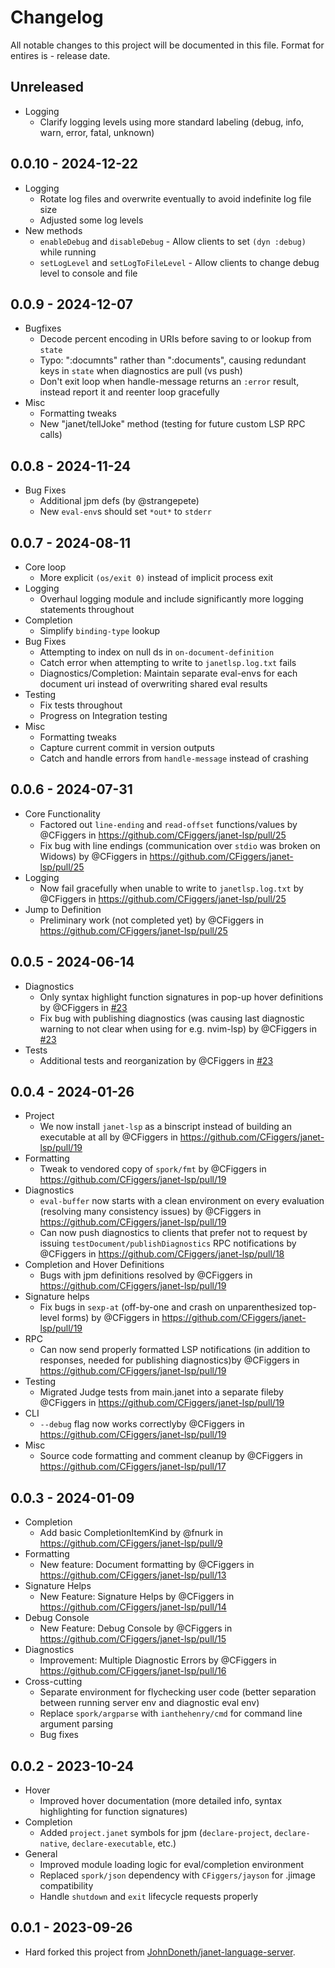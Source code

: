 # Changelog
All notable changes to this project will be documented in this file.
Format for entires is <version-string> - release date.

## Unreleased

- Logging 
  - Clarify logging levels using more standard labeling (debug, info, warn, error, fatal, unknown)

## 0.0.10 - 2024-12-22

- Logging 
  - Rotate log files and overwrite eventually to avoid indefinite log file size
  - Adjusted some log levels
- New methods
  - `enableDebug` and `disableDebug` - Allow clients to set `(dyn :debug)` while running
  - `setLogLevel` and `setLogToFileLevel` - Allow clients to change debug level to console and file

## 0.0.9 - 2024-12-07

- Bugfixes
  - Decode percent encoding in URIs before saving to or lookup from `state`
  - Typo: ":documnts" rather than ":documents", causing redundant keys in `state` when diagnostics are pull (vs push)
  - Don't exit loop when handle-message returns an `:error` result, instead report it and reenter loop gracefully
- Misc
  - Formatting tweaks
  - New "janet/tellJoke" method (testing for future custom LSP RPC calls)

## 0.0.8 - 2024-11-24

- Bug Fixes
  - Additional jpm defs (by @strangepete)
  - New `eval-env`s should set `*out*` to `stderr`

## 0.0.7 - 2024-08-11

- Core loop
  - More explicit `(os/exit 0)` instead of implicit process exit
- Logging
  - Overhaul logging module and include significantly more logging statements throughout
- Completion
  - Simplify `binding-type` lookup
- Bug Fixes
  - Attempting to index on null ds in `on-document-definition`
  - Catch error when attempting to write to `janetlsp.log.txt` fails
  - Diagnostics/Completion: Maintain separate eval-envs for each document uri instead of overwriting shared eval results
- Testing
  - Fix tests throughout
  - Progress on Integration testing
- Misc
  - Formatting tweaks
  - Capture current commit in version outputs
  - Catch and handle errors from `handle-message` instead of crashing

## 0.0.6 - 2024-07-31

- Core Functionality
  - Factored out `line-ending` and `read-offset` functions/values by @CFiggers in https://github.com/CFiggers/janet-lsp/pull/25
  - Fix bug with line endings (communication over `stdio` was broken on Widows) by @CFiggers in https://github.com/CFiggers/janet-lsp/pull/25
- Logging
  - Now fail gracefully when unable to write to `janetlsp.log.txt` by @CFiggers in https://github.com/CFiggers/janet-lsp/pull/25
- Jump to Definition
  - Preliminary work (not completed yet) by @CFiggers in https://github.com/CFiggers/janet-lsp/pull/25

## 0.0.5 - 2024-06-14

- Diagnostics
  - Only syntax highlight function signatures in pop-up hover definitions by @CFiggers in [#23](https://github.com/CFiggers/janet-lsp/pull/23)
  - Fix bug with publishing diagnostics (was causing last diagnostic warning to not clear when using for e.g. nvim-lsp) by @CFiggers in [#23](https://github.com/CFiggers/janet-lsp/pull/23)
- Tests
  - Additional tests and reorganization by @CFiggers in [#23](https://github.com/CFiggers/janet-lsp/pull/23)

## 0.0.4 - 2024-01-26

- Project
  - We now install `janet-lsp` as a binscript instead of building an executable at all by @CFiggers in https://github.com/CFiggers/janet-lsp/pull/19
- Formatting
  - Tweak to vendored copy of `spork/fmt` by @CFiggers in https://github.com/CFiggers/janet-lsp/pull/19
- Diagnostics
  - `eval-buffer` now starts with a clean environment on every evaluation (resolving many consistency issues) by @CFiggers in https://github.com/CFiggers/janet-lsp/pull/19
  - Can now push diagnostics to clients that prefer not to request by issuing `testDocument/publishDiagnostics` RPC notifications by @CFiggers in https://github.com/CFiggers/janet-lsp/pull/18
- Completion and Hover Definitions
  - Bugs with jpm definitions resolved by @CFiggers in https://github.com/CFiggers/janet-lsp/pull/19
- Signature helps
  - Fix bugs in `sexp-at` (off-by-one and crash on unparenthesized top-level forms) by @CFiggers in https://github.com/CFiggers/janet-lsp/pull/19
- RPC
  - Can now send properly formatted LSP notifications (in addition to responses, needed for publishing diagnostics)by @CFiggers in https://github.com/CFiggers/janet-lsp/pull/19
- Testing
  - Migrated Judge tests from main.janet into a separate fileby @CFiggers in https://github.com/CFiggers/janet-lsp/pull/19
- CLI
  - `--debug` flag now works correctlyby @CFiggers in https://github.com/CFiggers/janet-lsp/pull/19
- Misc
  - Source code formatting and comment cleanup by @CFiggers in https://github.com/CFiggers/janet-lsp/pull/17

## 0.0.3 - 2024-01-09

- Completion
  - Add basic CompletionItemKind by @fnurk in https://github.com/CFiggers/janet-lsp/pull/9
- Formatting
  - New feature: Document formatting by @CFiggers in https://github.com/CFiggers/janet-lsp/pull/13
- Signature Helps
  - New Feature: Signature Helps by @CFiggers in https://github.com/CFiggers/janet-lsp/pull/14
- Debug Console
  - New Feature: Debug Console by @CFiggers in https://github.com/CFiggers/janet-lsp/pull/15
- Diagnostics
  - Improvement: Multiple Diagnostic Errors by @CFiggers in https://github.com/CFiggers/janet-lsp/pull/16
- Cross-cutting
  - Separate environment for flychecking user code (better separation between running server env and diagnostic eval env)
  - Replace `spork/argparse` with `ianthehenry/cmd` for command line argument parsing
  - Bug fixes

## 0.0.2 - 2023-10-24

- Hover
  - Improved hover documentation (more detailed info, syntax highlighting for function signatures)
- Completion
  - Added `project.janet` symbols for jpm (`declare-project`, `declare-native`, `declare-executable`, etc.)
- General
  - Improved module loading logic for eval/completion environment
  - Replaced `spork/json` dependency with `CFiggers/jayson` for .jimage compatibility
  - Handle `shutdown` and `exit` lifecycle requests properly

## 0.0.1 - 2023-09-26

- Hard forked this project from [JohnDoneth/janet-language-server](https://github.com/JohnDoneth/janet-language-server).
  